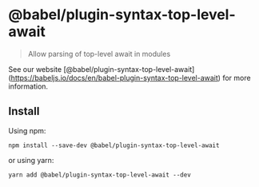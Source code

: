 <span class="citation" data-cites="babel/plugin-syntax-top-level-await">@babel/plugin-syntax-top-level-await</span>
===================================================================================================================

> Allow parsing of top-level await in modules

See our website <span class="citation" data-cites="babel/plugin-syntax-top-level-await">\[@babel/plugin-syntax-top-level-await\]</span>(https://babeljs.io/docs/en/babel-plugin-syntax-top-level-await) for more information.

Install
-------

Using npm:

    npm install --save-dev @babel/plugin-syntax-top-level-await

or using yarn:

    yarn add @babel/plugin-syntax-top-level-await --dev
